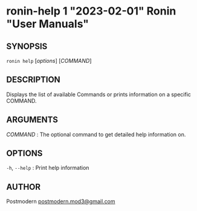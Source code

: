 # ronin-help 1 "2023-02-01" Ronin "User Manuals"

## SYNOPSIS

`ronin help` [*options*] [*COMMAND*]

## DESCRIPTION

Displays the list of available Commands or prints information on a specific
COMMAND.

## ARGUMENTS

*COMMAND*
: The optional command to get detailed help information on.

## OPTIONS

`-h`, `--help`
: Print help information

## AUTHOR

Postmodern <postmodern.mod3@gmail.com>

